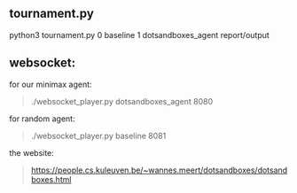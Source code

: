 ## tournament.py

python3 tournament.py 0 baseline 1 dotsandboxes_agent report/output 

## websocket: 

for our minimax agent: 

> ./websocket_player.py dotsandboxes_agent 8080

for random agent: 

> ./websocket_player.py baseline 8081

the website: 

> https://people.cs.kuleuven.be/~wannes.meert/dotsandboxes/dotsandboxes.html